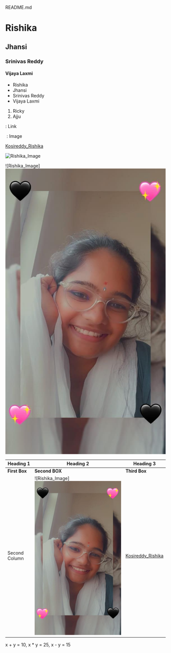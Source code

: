 README.md

# Rishika
## Jhansi
### Srinivas Reddy
#### Vijaya Laxmi

- Rishika
- Jhansi
- Srinivas Reddy
- Vijaya Laxmi

1. Ricky
2. Ajju

[]() : Link

![]() : Image

[Kosireddy_Rishika](https://github.com/Rishika14104)

![Rishika_Image](https://www.welcomenri.com/Top-News/new-img/beautiful-women-india.jpg)

![Rishika_Image]![alt text](image.png)

| Heading 1 | Heading 2 | Heading 3 |
|--------|--------|----------|
| **First Box** | **Second BOX** | **Third Box** |
| Second Column | ![Rishika_Image]![alt text](image.png) | [Kosireddy_Rishika](https://github.com/Rishika14104) |

x + y = 10, x * y = 25, x - y = 15



